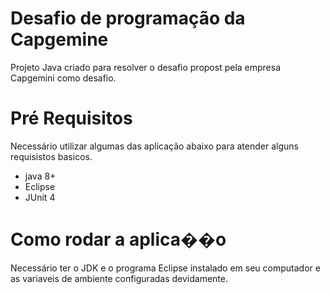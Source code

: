 

# Desafio de programação da Capgemine 

Projeto Java criado para resolver o desafio propost pela empresa Capgemini como desafio.

# Pré Requisitos

Necessário utilizar algumas das aplicação abaixo para atender alguns requisistos basicos.

 - java 8+
 - Eclipse
 - JUnit 4

# Como rodar a aplica��o

Necessário ter o JDK e o programa Eclipse instalado em seu computador e as variaveis de ambiente configuradas devidamente.
